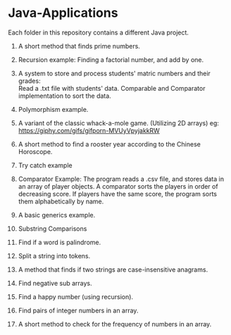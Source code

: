 # Java-Applications

Each folder in this repository contains a different Java project.

1. A short method that finds prime numbers. 

2. Recursion example: Finding a factorial number, and add by one.

3. A system to store and process students' matric numbers and their grades:  
   Read a .txt file with students' data. 
   Comparable and Comparator implementation to sort the data.

4. Polymorphism example.

5. A variant of the classic whack-a-mole game. (Utilizing 2D arrays) eg: https://giphy.com/gifs/gifporn-MVUyVpyjakkRW

6. A short method to find a rooster year according to the Chinese Horoscope.

7. Try catch example

8. Comparator Example: The program reads a .csv file, and
   stores data in an array of player objects. A comparator sorts the players
   in order of decreasing score. If players have the same score, 
   the program sorts them alphabetically by name.
   
9. A basic generics example.

10. Substring Comparisons

11. Find if a word is palindrome. 

12. Split a string into tokens.

13. A method that finds if two strings  are case-insensitive anagrams.

14. Find negative sub arrays. 

15. Find a happy number (using recursion).

16. Find pairs of integer numbers in an array. 

17. A short method to check for the frequency of numbers in an array.
